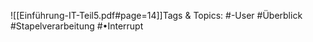 
![[Einführung-IT-Teil5.pdf#page=14]]Tags & Topics:
   #-User
   #Überblick
   #Stapelverarbeitung
   #•Interrupt